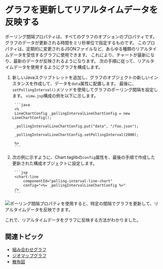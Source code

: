 # グラフを更新してリアルタイムデータを反映する

ポーリング間隔プロパティは、すべてのグラフのオプションのプロパティです。 グラフのデータが更新される時間をミリ秒単位で指定するものです。 このプロパティは、定期的に変更されるJSONファイルなど、あらゆる種類のリアルタイムデータを受信するグラフに使用できます。 これにより、チャートが最新になり、最新のデータが反映されるようになります。 次の手順に従って、リアルタイムデータを使用するようにグラフを構成します。

1. 新しいJavaスクリプトレットを追加し、グラフのオブジェクトの新しいインスタンスを作成して、データを`data`属性に配置します。 最後に、`setPollingInterval()`メソッドを使用してグラフのポーリング間隔を設定します。 `view.jsp`構成の例を以下に示します。

        ```java
        <%
        LineChartConfig _pollingIntervalLineChartConfig = new LineChartConfig();

        _pollingIntervalLineChartConfig.put("data", "/foo.json");

        _pollingIntervalLineChartConfig.setPollingInterval(2000);

        %>
        ```

1. 次の例に示すように、Chart taglibの`config`属性を、最後の手順で作成した更新された構成オブジェクトに設定します。

        ```jsp
        <chart:line
            componentId="polling-interval-line-chart"
            config="<%= _pollingIntervalLineChartConfig %>"
        />
        ```

![ポーリング間隔プロパティを使用すると、特定の間隔でグラフを更新して、リアルタイムデータを反映できます。](./refreshing-charts-to-reflect-real-time-data/images/01.gif)

これで、リアルタイムデータをグラフに反映する方法がわかりました。

## 関連トピック

* [組み合わせグラフ](./combination-chart.md)
* [ジオマップグラフ](./geomap-chart.md)
* [散布図](./scatter-chart.md)